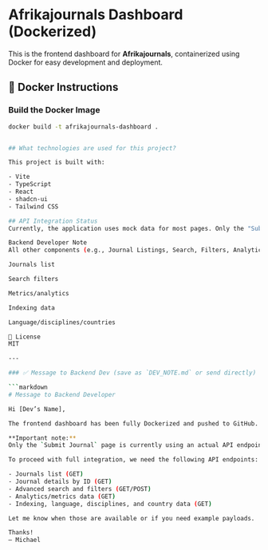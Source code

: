 # Afrikajournals Dashboard (Dockerized)

This is the frontend dashboard for **Afrikajournals**, containerized using Docker for easy development and deployment.

## 🐳 Docker Instructions

### Build the Docker Image

```bash
docker build -t afrikajournals-dashboard .


## What technologies are used for this project?

This project is built with:

- Vite
- TypeScript
- React
- shadcn-ui
- Tailwind CSS

## API Integration Status
Currently, the application uses mock data for most pages. Only the "Submit Journal" page is connected to a live backend API endpoint.

Backend Developer Note
All other components (e.g., Journal Listings, Search, Filters, Analytics) are using placeholder/mock data. Please expose corresponding API endpoints for full integration:

Journals list

Search filters

Metrics/analytics

Indexing data

Language/disciplines/countries

📄 License
MIT

---

### ✅ Message to Backend Dev (save as `DEV_NOTE.md` or send directly)

```markdown
# Message to Backend Developer

Hi [Dev’s Name],

The frontend dashboard has been fully Dockerized and pushed to GitHub.

**Important note:**  
Only the `Submit Journal` page is currently using an actual API endpoint. The rest of the application (journal listings, search filters, analytics, etc.) is relying on mock data.

To proceed with full integration, we need the following API endpoints:

- Journals list (GET)
- Journal details by ID (GET)
- Advanced search and filters (GET/POST)
- Analytics/metrics data (GET)
- Indexing, language, disciplines, and country data (GET)

Let me know when those are available or if you need example payloads.

Thanks!  
— Michael

